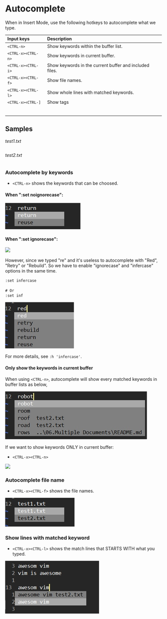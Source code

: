 # Autocomplete

When in Insert Mode, use the following hotkeys to autocomplete what we type.

| Input keys | Description |
|:-----------|:------------|
| `<CTRL-n>` | Show keywords within the buffer list. |
| `<CTRL-x><CTRL-n>` | Show keywords in current buffer. |
| `<CTRL-x><CTRL-i>` | Show keywords in the current buffer and included files. |
| `<CTRL-x><CTRL-f>` | Show file names. |
| `<CTRL-x><CTRL-l>` | Show whole lines with matched keywords. |
| `<CTRL-x><CTRL-]` | Show tags |
| | |
| | |
| | |
| | |
| | |
| | |


## Samples

*test1.txt*

```
```


*test2.txt*

```
```

### Autocomplete by keywords

- `<CTRL-n>` shows the keywords that can be choosed.

#### When ":set noignorecase":

![](assets/ac-kws-noignorecase.jpg)


#### When ":set ignorecase":

![](assets/ac-kws-ignorecase.gif)

However, since we typed "re" and it's useless to autocomplete with "Red", "Retry" or "Rebuild". So we have to enable "ignorecase" and "infercase" options in the same time.

```
:set infercase

# Or
:set inf
```

![](assets/ac-kws-ignorecase-infercase.jpg)


For more details, see `:h 'infercase'`.


#### Only show the keywords in current buffer

When using `<CTRL-n>`, autocomplete will show every matched keywords in buffer lists as below,

![](assets/ac-kws-buffers.jpg)

If we want to show keywords ONLY in current buffer:

- `<CTRL-x><CTRL-n>` 

![](assets/ac-kws-current-buffer.jpg)



### Autocomplete file name

- `<CTRL-x><CTRL-f>` shows the file names.

![](assets/ac-filename.jpg)


### Show lines with matched keyword

- `<CTRL-x><CTRL-l>` shows the match lines that STARTS WITH what you typed.

![](assets/ac-line.jpg)
